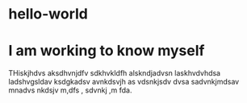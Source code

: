 # hello-world
I am working to know myself
=============================






THiskjhdvs aksdhvnjdfv  sdkhvkldfh alskndjadvsn laskhvdvhdsa ladshvgsldav 
ksdgkadsv 
avnkdsvjh as
vdsnkjsdv  dvsa
sadvnkjmdsav mnadvs
nkdsjv m,dfs , 
sdvnkj  ,m fda.
